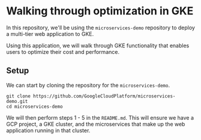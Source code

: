 # Walking through optimization in GKE

In this repository, we'll be using the `microservices-demo` repository to deploy a multi-tier web application to GKE. 

Using this application, we will walk through GKE functionality that enables users to optimize their cost and performance.

## Setup

We can start by cloning the repository for the `microservices-demo`. 

```
git clone https://github.com/GoogleCloudPlatform/microservices-demo.git
cd microservices-demo
```

We will then perform steps 1 - 5 in the `README.md`. This will ensure we have a GCP project, a GKE cluster, and the microservices that make up the web application running in that cluster.